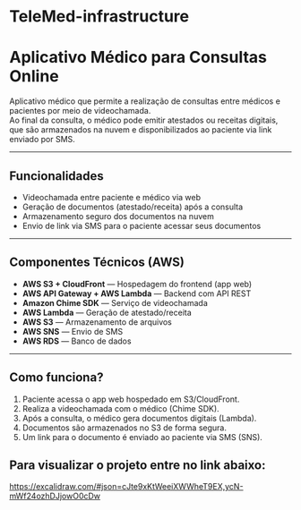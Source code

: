 # TeleMed-infrastructure

#  Aplicativo Médico para Consultas Online

Aplicativo médico que permite a realização de consultas entre médicos e pacientes por meio de videochamada.  
Ao final da consulta, o médico pode emitir atestados ou receitas digitais, que são armazenados na nuvem e disponibilizados ao paciente via link enviado por SMS.

---

## Funcionalidades

- Videochamada entre paciente e médico via web
- Geração de documentos (atestado/receita) após a consulta
- Armazenamento seguro dos documentos na nuvem
- Envio de link via SMS para o paciente acessar seus documentos

---

## Componentes Técnicos (AWS)

- **AWS S3 + CloudFront** — Hospedagem do frontend (app web)
- **AWS API Gateway + AWS Lambda** — Backend com API REST
- **Amazon Chime SDK** — Serviço de videochamada
- **AWS Lambda** — Geração de atestado/receita
- **AWS S3** — Armazenamento de arquivos
- **AWS SNS** — Envio de SMS
- **AWS RDS** — Banco de dados

---

## Como funciona?

1. Paciente acessa o app web hospedado em S3/CloudFront.
2. Realiza a videochamada com o médico (Chime SDK).
3. Após a consulta, o médico gera documentos digitais (Lambda).
4. Documentos são armazenados no S3 de forma segura.
5. Um link para o documento é enviado ao paciente via SMS (SNS).




## Para visualizar o projeto entre no link abaixo:
https://excalidraw.com/#json=cJte9xKtWeeiXWWheT9EX,ycN-mWf24ozhDJjowO0cDw
